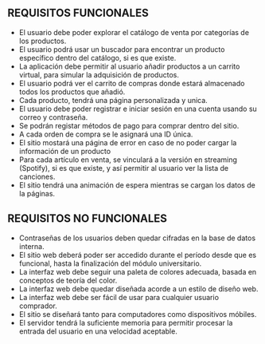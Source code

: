 ## REQUISITOS FUNCIONALES
- El usuario debe poder explorar el catálogo de venta por categorías de los productos.
- El usuario podrá usar un buscador para encontrar un producto específico dentro del catálogo, si es que existe.
- La aplicación debe permitir al usuario añadir productos a un carrito virtual, para simular la adquisición de productos.
- El usuario podrá ver el carrito de compras donde estará almacenado todos los productos que añadió.
- Cada producto, tendrá una página personalizada y unica.
- El usuario debe poder registrar e iniciar sesión en una cuenta usando su correo y contraseña.
- Se podrán registar métodos de pago para comprar dentro del sitio.
- A cada orden de compra se le asignará una ID única.
- El sitio mostará una página de error en caso de no poder cargar la información de un producto
- Para cada artículo en venta, se vinculará a la versión en streaming (Spotify), si es que existe, y así permitir al usuario ver la lista de canciones.
- El sitio tendrá una animación de espera mientras se cargan los datos de la páginas.
  
## REQUISITOS NO FUNCIONALES
- Contraseñas de los usuarios deben quedar cifradas en la base de datos interna.
- El sitio web deberá poder ser accedido durante el período desde que es funcional, hasta la finalización del módulo universitario.
- La interfaz web debe seguir una paleta de colores adecuada, basada en conceptos de teoría del color.
- La interfaz web debe quedar diseñada acorde a un estilo de diseño web.
- La interfaz web debe ser fácil de usar para cualquier usuario comprador.
- El sitio se diseñará tanto para computadores como dispositivos móbiles.
- El servidor tendrá la suficiente memoria para permitir procesar la entrada del usuario en una velocidad aceptable.



